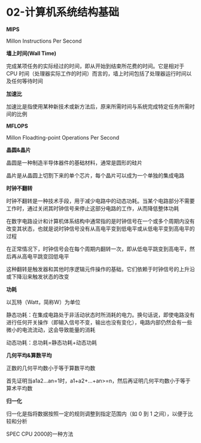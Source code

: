 # 02-计算机系统结构基础

**MIPS**

Millon Instructions Per Second

**墙上时间(Wall Time)**

完成某项任务的实际经过的时间，即从开始到结束所花费的时间。它是相对于 CPU 时间（处理器实际工作的时间）而言的，墙上时间包括了处理器运行时间以及任何等待时间

**加速比**

加速比是指使用某种新技术或新方法后，原来所需时间与系统完成特定任务所需时间的比例

**MFLOPS**

Millon Floadting-point Operations Per Second

**晶圆&晶片**

晶圆是一种制造半导体器件的基础材料，通常是圆形的硅片

晶片是从晶圆上切割下来的单个芯片，每个晶片可以成为一个单独的集成电路

**时钟不翻转**

时钟不翻转是一种技术手段，用于减少电路中的动态功耗。当某个电路部分不需要工作时，通过关闭其时钟信号来停止这部分电路的工作，从而降低整体功耗

在数字电路设计和计算机体系结构中通常指的是时钟信号在一个或多个周期内没有改变其状态，也就是说时钟信号没有从高电平变到低电平或从低电平变到高电平的过程

在正常情况下，时钟信号会在每个周期内翻转一次，即从低电平跳变到高电平，然后再从高电平跳变回低电平

这种翻转是触发器和其他时序逻辑元件操作的基础，它们依赖于时钟信号的上升沿或下降沿来触发状态的改变

**功耗**

以瓦特（Watt，简称W）为单位

静态功耗：在集成电路处于非活动状态时所消耗的电力。换句话说，即使电路没有进行任何开关操作（即输入信号不变，输出也没有变化），电路内部仍然会有一些微小的电流流动，这会导致能量的消耗

动态功耗：总功耗=静态功耗+动态功耗

**几何平均&算数平均**

正数的几何平均数小于等于算数平均数

首先证明当a1a2...an=1时，a1+a2+...+an>=n，然后再证明几何平均数小于等于算术平均数

**归一化**

归一化是指将数据按照一定的规则调整到指定范围内（如 0 到 1 之间），以便于比较和分析

SPEC CPU 2000的一种方法

